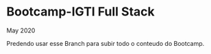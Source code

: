 # Bootcamp-IGTI Full Stack 
May 2020

Predendo usar esse Branch para subir todo o conteudo do Bootcamp.

